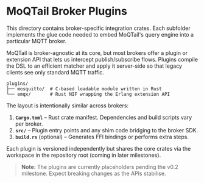 # MoQTail Broker Plugins

This directory contains broker-specific integration crates. Each subfolder
implements the glue code needed to embed MoQTail's query engine into a
particular MQTT broker.

MoQTail is broker-agnostic at its core, but most brokers offer a plugin or
extension API that lets us intercept publish/subscribe flows. Plugins compile the
DSL to an efficient matcher and apply it server-side so that legacy clients see
only standard MQTT traffic.

```
plugins/
├── mosquitto/  # C-based loadable module written in Rust
└── emqx/       # Rust NIF wrapping the Erlang extension API
```

The layout is intentionally similar across brokers:

1. **`Cargo.toml`** – Rust crate manifest. Dependencies and build scripts vary per
   broker.
2. **`src/`** – Plugin entry points and any shim code bridging to the broker SDK.
3. **`build.rs`** (optional) – Generates FFI bindings or performs extra steps.

Each plugin is versioned independently but shares the core crates via the
workspace in the repository root (coming in later milestones).

> **Note:** The plugins are currently placeholders pending the v0.2 milestone.
> Expect breaking changes as the APIs stabilise.
